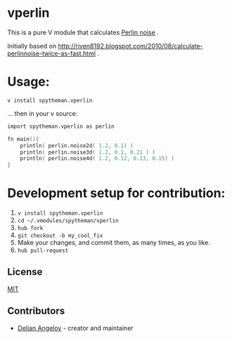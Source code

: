# vperlin

This is a pure V module that calculates [Perlin noise](https://en.wikipedia.org/wiki/Perlin_noise) .

Initially based on http://riven8192.blogspot.com/2010/08/calculate-perlinnoise-twice-as-fast.html .

# Usage:
```shell
v install spytheman.vperlin
```
... then in your v source:
```v
import spytheman.vperlin as perlin

fn main(){
    println( perlin.noise2d( 1.2, 0.1) )
    println( perlin.noise3d( 1.2, 0.1, 0.21 ) )
    println( perlin.noise4d( 1.2, 0.12, 0.13, 0.15) )
}
```

# Development setup for contribution:
1. `v install spytheman.vperlin`
2. `cd ~/.vmodules/spytheman/vperlin`
3. `hub fork`
4. `git checkout -b my_cool_fix`
5. Make your changes, and commit them, as many times, as you like.
7. `hub pull-request`

## License
[MIT](LICENSE)

## Contributors

- [Delian Angelov](https://github.com/spytheman) - creator and maintainer
